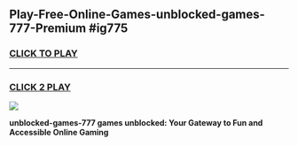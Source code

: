
## Play-Free-Online-Games-unblocked-games-777-Premium #ig775
<h3>
<a href="https://premium.freeplayer.one?title=unblocked-games-777&ref=8M">CLICK TO PLAY</a></h3>
<hr>

<h3>
<a href="https://premium.freeplayer.one?title=unblocked-games-777&ref=8M">CLICK 2 PLAY</a>
  
</h3>

<a href="https://premium.freeplayer.one?title=unblocked-games-777&ref=8M"><img src="https://clearcache.store/games.png"></a>


**unblocked-games-777 games unblocked: Your Gateway to Fun and Accessible Online Gaming**
